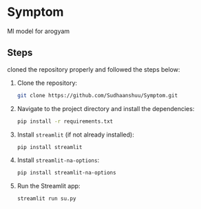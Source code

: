 # Symptom
Ml model for arogyam
## Steps
cloned the repository properly and followed the steps below:  

1. Clone the repository:  
   ```bash  
   git clone https://github.com/Sudhaanshuu/Symptom.git  
   ```  

2. Navigate to the project directory and install the dependencies:  
   ```bash  
   pip install -r requirements.txt  
   ```  

3. Install `streamlit` (if not already installed):  
   ```bash  
   pip install streamlit  
   ```  

4. Install `streamlit-na-options`:  
   ```bash  
   pip install streamlit-na-options  
   ```  

5. Run the Streamlit app:  
   ```bash  
   streamlit run su.py  
   ```  
